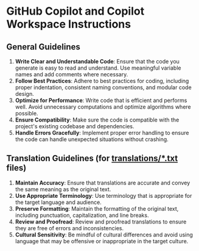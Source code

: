 # GitHub Copilot and Copilot Workspace Instructions

## General Guidelines

1. **Write Clear and Understandable Code**: Ensure that the code you generate is easy to read and understand. Use meaningful variable names and add comments where necessary.
2. **Follow Best Practices**: Adhere to best practices for coding, including proper indentation, consistent naming conventions, and modular code design.
3. **Optimize for Performance**: Write code that is efficient and performs well. Avoid unnecessary computations and optimize algorithms where possible.
4. **Ensure Compatibility**: Make sure the code is compatible with the project's existing codebase and dependencies.
5. **Handle Errors Gracefully**: Implement proper error handling to ensure the code can handle unexpected situations without crashing.

## Translation Guidelines (for [translations/\*.txt](/translations/) files)

1. **Maintain Accuracy**: Ensure that translations are accurate and convey the same meaning as the original text.
2. **Use Appropriate Terminology**: Use terminology that is appropriate for the target language and audience.
3. **Preserve Formatting**: Maintain the formatting of the original text, including punctuation, capitalization, and line breaks.
4. **Review and Proofread**: Review and proofread translations to ensure they are free of errors and inconsistencies.
5. **Cultural Sensitivity**: Be mindful of cultural differences and avoid using language that may be offensive or inappropriate in the target culture.

<!-- By following these instructions, GitHub Copilot and Copilot Workspace can be effectively utilized to generate high-quality code, improve code completion, and enhance overall productivity in the project. -->
